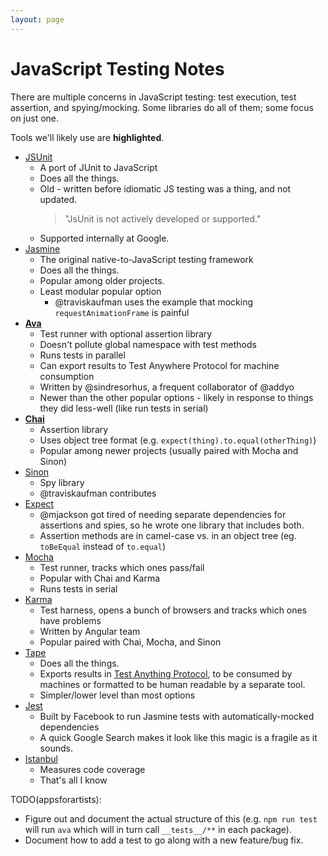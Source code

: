 ```yaml
---
layout: page
---
```


# JavaScript Testing Notes

There are multiple concerns in JavaScript testing: test execution, test assertion, and spying/mocking.  Some libraries do all of them; some focus on just one.

Tools we'll likely use are **highlighted**.

- [JSUnit](https://github.com/pivotal/jsunit)
  - A port of JUnit to JavaScript
  - Does all the things.
  - Old - written before idiomatic JS testing was a thing, and not updated.
    > "JsUnit is not actively developed or supported."
  - Supported internally at Google.
- [Jasmine](http://jasmine.github.io/edge/introduction.html)
  - The original native-to-JavaScript testing framework
  - Does all the things.
  - Popular among older projects.
  - Least modular popular option
    - @traviskaufman uses the example that mocking `requestAnimationFrame` is painful
- **[Ava](https://github.com/avajs/ava)**
  - Test runner with optional assertion library
  - Doesn't pollute global namespace with test methods
  - Runs tests in parallel
  - Can export results to Test Anywhere Protocol for machine consumption
  - Written by @sindresorhus, a frequent collaborator of @addyo
  - Newer than the other popular options - likely in response to things they did less-well (like run tests in serial)
- **[Chai](http://chaijs.com/)**
  - Assertion library
  - Uses object tree format (e.g. `expect(thing).to.equal(otherThing)`)
  - Popular among newer projects (usually paired with Mocha and Sinon)
- [Sinon](http://sinonjs.org/)
  - Spy library
  - @traviskaufman contributes
- [Expect](https://github.com/mjackson/expect)
  - @mjackson got tired of needing separate dependencies for assertions and spies, so he wrote one library that includes both.
  - Assertion methods are in camel-case vs. in an object tree (eg. `toBeEqual` instead of `to.equal`)
- [Mocha](http://mochajs.org/)
  - Test runner, tracks which ones pass/fail
  - Popular with Chai and Karma
  - Runs tests in serial
- [Karma](https://karma-runner.github.io/1.0/index.html)
  - Test harness, opens a bunch of browsers and tracks which ones have problems
  - Written by Angular team
  - Popular paired with Chai, Mocha, and Sinon
- [Tape](https://www.npmjs.com/package/tape)
  - Does all the things.
  - Exports results in [Test Anything Protocol](https://testanything.org/), to be consumed by machines or formatted to be human readable by a separate tool.
  - Simpler/lower level than most options
- [Jest](https://facebook.github.io/jest/)
  - Built by Facebook to run Jasmine tests with automatically-mocked dependencies
  - A quick Google Search makes it look like this magic is a fragile as it sounds.
- [Istanbul](https://github.com/gotwarlost/istanbul)
  - Measures code coverage
  - That's all I know

TODO(appsforartists): 
- Figure out and document the actual structure of this (e.g. `npm run test` will run `ava` which will in turn call `__tests__/**` in each package).  
- Document how to add a test to go along with a new feature/bug fix.